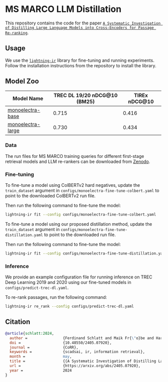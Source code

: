 # MS MARCO LLM Distillation

This repository contains the code for the paper [`A Systematic Investigation of Distilling Large Language Models into Cross-Encoders for Passage Re-ranking`](https://arxiv.org/abs/2405.07920).

## Usage

We use the [`lightning-ir`](https://github.com/webis-de/lightning-ir) library for fine-tuning and running experiments. Follow the installation instructions from the repository to install the library.

## Model Zoo

| Model Name                                                          | TREC DL 19/20 nDCG@10 (BM25) | TIREx nDCG@10 |
| ------------------------------------------------------------------- | ---------------------------- | ------------- |
| [monoelectra-base](https://huggingface.co/webis/monoelectra-base)   | 0.715                        | 0.416         |
| [monoelectra-large](https://huggingface.co/webis/monoelectra-large) | 0.730                        | 0.434         |

### Data

The run files for MS MARCO training queries for different first-stage retrieval models and LLM re-rankers can be downloaded from [Zenodo](https://zenodo.org/records/11147862).

### Fine-tuning

To fine-tune a model using ColBERTv2 hard negatives, update the `train_dataset` argument in `configs/monoelectra-fine-tune-colbert.yaml` to point to the downloaded ColBERTv2 run file.

Then run the following command to fine-tune the model:

```bash
lightning-ir fit --config configs/monoelectra-fine-tune-colbert.yaml
```

To fine-tune a model using our proposed distillation method, update the `train_dataset` argument in `configs/monoelectra-fine-tune-distillation.yaml` to point to the downloaded run file.

Then run the following command to fine-tune the model:

```bash
lightning-ir fit --config configs/monoelectra-fine-tune-distillation.yaml
```

### Inference

We provide an example configuration file for running inference on TREC Deep Learning 2019 and 2020 using our fine-tuned models in `configs/predict-trec-dl.yaml`.

To re-rank passages, run the following command:

```bash
lightning-ir re_rank --config configs/predict-trec-dl.yaml
```

## Citation

```bibtex
@article{schlatt:2024,
  author =                {Ferdinand Schlatt and Maik Fr{\"o}be and Harrisen Scells and Shengyao Zhuang and Bevan Koopman and Guido Zuccon and Benno Stein and Martin Potthast and Matthias Hagen},
  doi =                   {10.48550/2405.07920},
  journal =               {CoRR},
  keywords =              {scadsai, ir, information retrieval},
  month =                 may,
  title =                 {{A Systematic Investigation of Distilling Large Language Models into Cross-Encoders for Passage Re-ranking}},
  url =                   {https://arxiv.org/abs/2405.07920},
  year =                  2024
}
```

